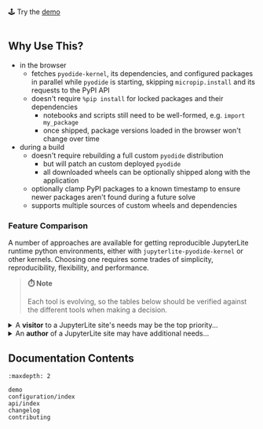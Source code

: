 <section class="jlpl-hero">

🕹️ Try the [demo](./demo.md)

</section>

```{include} ../README.md

```

## Why Use This?

- in the browser
  - fetches `pyodide-kernel`, its dependencies, and configured packages in parallel
    while `pyodide` is starting, skipping `micropip.install` and its requests to the
    PyPI API
  - doesn't require `%pip install` for locked packages and their dependencies
    - notebooks and scripts still need to be well-formed, e.g. `import my_package`
    - once shipped, package versions loaded in the browser won't change over time
- during a build
  - doesn't require rebuilding a full custom `pyodide` distribution
    - but will patch an custom deployed `pyodide`
    - all downloaded wheels can be optionally shipped along with the application
  - optionally clamp PyPI packages to a known timestamp to ensure newer packages aren't
    found during a future solve
  - supports multiple sources of custom wheels and dependencies

### Feature Comparison

A number of approaches are available for getting reproducible JupyterLite runtime python
environments, either with `jupyterlite-pyodide-kernel` or other kernels. Choosing one
requires some trades of simplicity, reproducibility, flexibility, and performance.

> **⏱️ Note**
>
> Each tool is evolving, so the tables below should be verified against the different
> tools when making a decision.

<details>

<summary>A <b>visitor</b> to a JupyterLite site's needs may be the top priority...</summary>

| feature                               | `jupyterlite-pyodide-lock` | `piplite`    | [jupyterlite-xeus] | [micropip]  |
| :------------------------------------ | -------------------------- | ------------ | ------------------ | ----------- |
| needs separate `install` and `import` | no (for locked packages)   | yes (`%pip`) | no                 | no          |
| allows install by PyPI name           | yes                        | yes          | yes                | yes         |
| allows install from URL               | yes                        | yes          | no                 | yes         |
| blocks interaction per package        | run cell                   | run cell     | start kernel       | run cell    |
| caches in the browser                 | per package                | per package  | whole environment  | per package |

</details>

<details>

<summary>An <b>author</b> of a JupyterLite site may have additional needs...</summary>

| feature                                 | `jupyterlite-pyodide-lock`       | `piplite` | [jupyterlite-xeus]  | [pyodide-build]  |
| :-------------------------------------- | -------------------------------- | --------- | ------------------- | ---------------- |
| requires "heavy" build dependencies     | real browser (and/or `selenium`) | no        | minimal, _see repo_ | many, _see repo_ |
| ships local wheels                      | yes                              | yes       | maybe?              | yes              |
| ships noarch PyPI wheels                | yes                              | yes       | yes                 | yes              |
| ships pyodide emscripten wheels         | yes                              | yes       | no                  | yes              |
| ships arbitrary pyodide zip C libs      | no                               | yes       | no                  | yes              |
| locks multiple versions of same package | no                               | yes       | no                  | no               |
| optionally clamp to a timestamp         | yes                              | no        | no                  | no               |

</details>

[jupyterlite-xeus]: https://github.com/jupyterlite/xeus
[pyodide-build]: https://github.com/pyodide/pyodide/tree/main/pyodide-build
[micropip]: https://github.com/pyodide/micropip

## Documentation Contents

```{toctree}
:maxdepth: 2

demo
configuration/index
api/index
changelog
contributing
```
